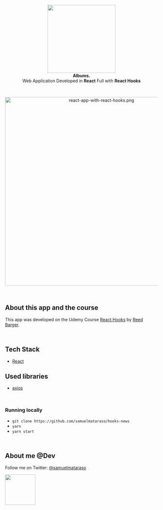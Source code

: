 <!-- header section -->
<p align="center">
  <img src="https://i.imgur.com/nsHh4Tq.jpg" height="224" /><br/>
  <span><b>Albums.</b></span><br/>
  <span>Web Application Developed in <b>React</b> Full with <b>React Hooks</b></span><br/>

</p>
<!-- header section END -->

<br/>
<!-- show case/gif section -->
<p align="center">
    <img alt="react-app-with-react-hooks.png" height="620" src="https://i.imgur.com/M7Ho07z.png" />
</p>
<!-- show case/gif section END -->

<br/>

<!-- about app and course section -->

## About this app and the course

This app was developed on the Udemy Course [React Hooks](https://www.udemy.com/react-hooks/) by [Reed Barger](https://www.udemy.com/user/reed-barger//).

<br/>

## Tech Stack

- [React](https://reactjs.org/)

## Used libraries

- [axios](https://github.com/axios/axios)

<br/>

### Running locally

- `git clone https://github.com/samuelmataraso/hooks-news`
- `yarn`
- `yarn start`
  <!-- about app and course section END -->

<br/>

<!-- about me -->

## About me @Dev

Follow me on Twitter: [@samuelmataraso](https://twitter.com/samuelmataraso)

<a href="https://twitter.com/samuelmataraso" target="_blank">
<img src="https://twitter.com/samuelmataraso/profile_image?size=original" height="100" /></a>

<!-- about me  END -->
